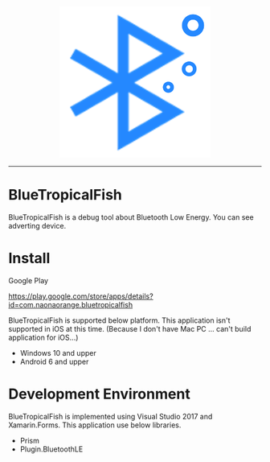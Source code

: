 <div align="center">
  <img src="BlueTropicalFish/BlueTropicalFish.UWP/Assets/Square150x150Logo.scale-200.png" >
</div>

-----------------

# BlueTropicalFish

BlueTropicalFish is a debug tool about Bluetooth Low Energy.
You can see adverting device.

# Install

Google Play

https://play.google.com/store/apps/details?id=com.naonaorange.bluetropicalfish

BlueTropicalFish is supported below platform.
This application isn't supported in iOS at this time.
(Because I don't have Mac PC ... can't build application for iOS...)

- Windows 10 and upper
- Android 6 and upper

# Development Environment

BlueTropicalFish is implemented using Visual Studio 2017 and Xamarin.Forms.
This application use below libraries.

- Prism
- Plugin.BluetoothLE
